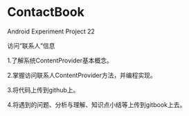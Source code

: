 # ContactBook
Android Experiment Project 22

访问“联系人”信息

1.了解系统ContentProvider基本概念。

2.掌握访问联系人ContentProvider方法，并编程实现。

3.将代码上传到github上。

4.将遇到的问题、分析与理解、知识点小结等上传到gitbook上去。
